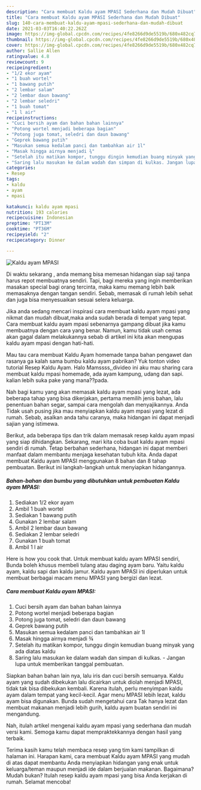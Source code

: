 ```yaml
---
description: "Cara membuat Kaldu ayam MPASI Sederhana dan Mudah Dibuat"
title: "Cara membuat Kaldu ayam MPASI Sederhana dan Mudah Dibuat"
slug: 140-cara-membuat-kaldu-ayam-mpasi-sederhana-dan-mudah-dibuat
date: 2021-03-03T16:40:22.262Z
image: https://img-global.cpcdn.com/recipes/4fe8266d9de5519b/680x482cq70/kaldu-ayam-mpasi-foto-resep-utama.jpg
thumbnail: https://img-global.cpcdn.com/recipes/4fe8266d9de5519b/680x482cq70/kaldu-ayam-mpasi-foto-resep-utama.jpg
cover: https://img-global.cpcdn.com/recipes/4fe8266d9de5519b/680x482cq70/kaldu-ayam-mpasi-foto-resep-utama.jpg
author: Sallie Allen
ratingvalue: 4.8
reviewcount: 9
recipeingredient:
- "1/2 ekor ayam"
- "1 buah wortel"
- "1 bawang putih"
- "2 lembar salam"
- "2 lembar daun bawang"
- "2 lembar seledri"
- "1 buah tomat"
- "1 l air"
recipeinstructions:
- "Cuci bersih ayam dan bahan bahan lainnya"
- "Potong wortel menjadi beberapa bagian"
- "Potong juga tomat, seledri dan daun bawang"
- "Geprek bawang putih"
- "Masukan semua kedalam panci dan tambahkan air 1l"
- "Masak hingga airnya menjadi ¾"
- "Setelah itu matikan kompor, tunggu dingin kemudian buang minyak yang ada diatas kaldu"
- "Saring lalu masukan ke dalam wadah dan simpan di kulkas. Jangan lupa untuk memberikan tanggal pembuatan."
categories:
- Resep
tags:
- kaldu
- ayam
- mpasi

katakunci: kaldu ayam mpasi 
nutrition: 193 calories
recipecuisine: Indonesian
preptime: "PT13M"
cooktime: "PT36M"
recipeyield: "2"
recipecategory: Dinner

---
```



![Kaldu ayam MPASI](https://img-global.cpcdn.com/recipes/4fe8266d9de5519b/680x482cq70/kaldu-ayam-mpasi-foto-resep-utama.jpg)

Di waktu  sekarang , anda memang bisa memesan hidangan siap saji tanpa harus repot membuatnya sendiri. Tapi, bagi mereka yang ingin memberikan masakan special bagi orang tercinta, maka kamu memang lebih baik memasaknya dengan tangan sendiri. Sebab, memasak di rumah lebih sehat dan juga bisa menyesuaikan sesuai selera keluarga.

Jika anda sedang mencari inspirasi cara membuat kaldu ayam mpasi yang nikmat dan mudah dibuat,maka anda sudah berada di tempat yang tepat. Cara membuat kaldu ayam mpasi  sebenarnya gampang dibuat jika kamu membuatnya dengan cara yang benar. Namun, kamu tidak usah cemas akan gagal dalam melakukannya 
sebab di artikel ini kita akan mengupas kaldu ayam mpasi dengan hati-hati.  

Mau tau cara membuat Kaldu Ayam homemade tanpa bahan pengawet dan rasanya ga kalah sama bumbu kaldu ayam pabrikan? Yuk tonton video tutorial Resep Kaldu Ayam. Halo Mamssss,,divideo ini aku mau sharing cara membuat kaldu mpasi homemade, ada ayam kampung, udang dan sapi. kalian lebih suka pake yang mana??pada.

Nah bagi kamu yang akan memasak kaldu ayam mpasi yang lezat, ada beberapa tahap yang bisa dikerjakan, pertama memilih jenis bahan, lalu penentuan bahan segar, sampai cara mengolah dan menyajikannya. Anda Tidak usah pusing jika mau menyiapkan kaldu ayam mpasi yang lezat di rumah. Sebab, asalkan anda  tahu caranya, maka hidangan ini dapat menjadi sajian yang istimewa.

Berikut, ada beberapa tips dan trik dalam memasak resep kaldu ayam mpasi yang siap dihidangkan. Sekarang, mari kita coba buat kaldu ayam mpasi sendiri di rumah. Tetap berbahan sederhana, hidangan ini dapat memberi manfaat dalam membantu menjaga kesehatan tubuh kita. Anda dapat membuat Kaldu ayam MPASI menggunakan 8 bahan dan 8 tahap pembuatan. Berikut ini langkah-langkah untuk menyiapkan hidangannya.

<!--inarticleads1-->

##### Bahan-bahan dan bumbu yang dibutuhkan untuk pembuatan Kaldu ayam MPASI:

1. Sediakan 1/2 ekor ayam
1. Ambil 1 buah wortel
1. Sediakan 1 bawang putih
1. Gunakan 2 lembar salam
1. Ambil 2 lembar daun bawang
1. Sediakan 2 lembar seledri
1. Gunakan 1 buah tomat
1. Ambil 1 l air


Here is how you cook that. Untuk membuat kaldu ayam MPASI sendiri, Bunda boleh khusus membeli tulang atau daging ayam baru. Yaitu kaldu ayam, kaldu sapi dan kaldu jamur. Kaldu ayam MPASI ini diperlukan untuk membuat berbagai macam menu MPASI yang bergizi dan lezat. 

<!--inarticleads2-->

##### Cara membuat Kaldu ayam MPASI:

1. Cuci bersih ayam dan bahan bahan lainnya
1. Potong wortel menjadi beberapa bagian
1. Potong juga tomat, seledri dan daun bawang
1. Geprek bawang putih
1. Masukan semua kedalam panci dan tambahkan air 1l
1. Masak hingga airnya menjadi ¾
1. Setelah itu matikan kompor, tunggu dingin kemudian buang minyak yang ada diatas kaldu
1. Saring lalu masukan ke dalam wadah dan simpan di kulkas. - Jangan lupa untuk memberikan tanggal pembuatan.


Siapkan bahan bahan lain nya, lalu iris dan cuci bersih semuanya. Kaldu ayam yang sudah dibekukan lalu dicairkan untuk diolah menjadi MPASI, tidak tak bisa dibekukan kembali. Karena itulah, perlu menyimpan kaldu ayam dalam tempat yang kecil-kecil. Agar menu MPASI lebih lezat, kaldu ayam bisa digunakan. Bunda sudah mengetahui cara Tak hanya lezat dan membuat makanan menjadi lebih gurih, kaldu ayam buatan sendiri ini mengandung. 

Nah, itulah artikel mengenai  kaldu ayam mpasi  yang sederhana dan mudah versi kami. Semoga kamu dapat mempraktekkannya dengan hasil yang terbaik. 

Terima kasih kamu telah membaca resep yang tim kami tampilkan di halaman ini. Harapan kami, cara membuat  Kaldu ayam MPASI yang mudah di atas dapat membantu Anda menyiapkan hidangan yang enak untuk keluarga/teman maupun menjadi ide dalam berjualan makanan. Bagaimana? Mudah bukan? Itulah resep kaldu ayam mpasi yang bisa Anda kerjakan di rumah. Selamat mencoba!

